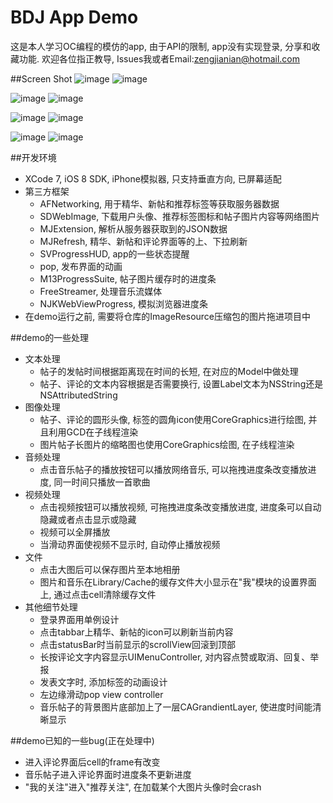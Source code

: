 # BDJ App Demo
这是本人学习OC编程的模仿的app, 由于API的限制, app没有实现登录, 分享和收藏功能. 欢迎各位指正教导, Issues我或者Email:zengjianian@hotmail.com

##Screen Shot
![image](https://github.com/TsengChiaNien/BDJDemo/raw/master/ScreenShot/1.jpg)
![image](https://github.com/TsengChiaNien/BDJDemo/raw/master/ScreenShot/2.jpg)

![image](https://github.com/TsengChiaNien/BDJDemo/raw/master/ScreenShot/3.jpg)
![image](https://github.com/TsengChiaNien/BDJDemo/raw/master/ScreenShot/4.jpg)

![image](https://github.com/TsengChiaNien/BDJDemo/raw/master/ScreenShot/5.jpg)
![image](https://github.com/TsengChiaNien/BDJDemo/raw/master/ScreenShot/6.jpg)

![image](https://github.com/TsengChiaNien/BDJDemo/raw/master/ScreenShot/7.jpg)
![image](https://github.com/TsengChiaNien/BDJDemo/raw/master/ScreenShot/8.jpg)

##开发环境
- XCode 7, iOS 8 SDK, iPhone模拟器, 只支持垂直方向, 已屏幕适配
- 第三方框架
  - AFNetworking, 用于精华、新帖和推荐标签等获取服务器数据
  - SDWebImage, 下载用户头像、推荐标签图标和帖子图片内容等网络图片
  - MJExtension, 解析从服务器获取到的JSON数据
  - MJRefresh, 精华、新帖和评论界面等的上、下拉刷新
  - SVProgressHUD, app的一些状态提醒
  - pop, 发布界面的动画
  - M13ProgressSuite, 帖子图片缓存时的进度条
  - FreeStreamer, 处理音乐流媒体
  - NJKWebViewProgress, 模拟浏览器进度条
- 在demo运行之前, 需要将仓库的ImageResource压缩包的图片拖进项目中

##demo的一些处理
- 文本处理
  - 帖子的发帖时间根据距离现在时间的长短, 在对应的Model中做处理
  - 帖子、评论的文本内容根据是否需要换行, 设置Label文本为NSString还是NSAttributedString
- 图像处理
  - 帖子、评论的圆形头像, 标签的圆角icon使用CoreGraphics进行绘图, 并且利用GCD在子线程渲染
  - 图片帖子长图片的缩略图也使用CoreGraphics绘图, 在子线程渲染
- 音频处理 
  - 点击音乐帖子的播放按钮可以播放网络音乐, 可以拖拽进度条改变播放进度, 同一时间只播放一首歌曲
- 视频处理
  - 点击视频按钮可以播放视频, 可拖拽进度条改变播放进度, 进度条可以自动隐藏或者点击显示或隐藏
  - 视频可以全屏播放
  - 当滑动界面使视频不显示时, 自动停止播放视频
- 文件
  - 点击大图后可以保存图片至本地相册
  - 图片和音乐在Library/Cache的缓存文件大小显示在"我"模块的设置界面上, 通过点击cell清除缓存文件
- 其他细节处理
  - 登录界面用单例设计
  - 点击tabbar上精华、新帖的icon可以刷新当前内容
  - 点击statusBar时当前显示的scrollView回滚到顶部
  - 长按评论文字内容显示UIMenuController, 对内容点赞或取消、回复、举报
  - 发表文字时, 添加标签的动画设计
  - 左边缘滑动pop view controller
  - 音乐帖子的背景图片底部加上了一层CAGrandientLayer, 使进度时间能清晰显示

##demo已知的一些bug(正在处理中)
- 进入评论界面后cell的frame有改变
- 音乐帖子进入评论界面时进度条不更新进度
- "我的关注"进入"推荐关注", 在加载某个大图片头像时会crash
